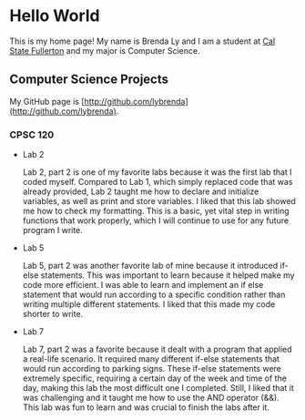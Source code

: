 # Hello World

This is my home page! My name is Brenda Ly and I am a student at [Cal State Fullerton](http://www.fullerton.edu/) and my major is Computer Science.

## Computer Science Projects

My GitHub page is [http://github.com/lybrenda](http://github.com/lybrenda).

### CPSC 120

* Lab 2

    Lab 2, part 2 is one of my favorite labs because it was the first lab that I coded myself. Compared to Lab 1, which simply replaced code that was already provided, Lab 2 taught me how to declare and initialize variables, as well as print and store variables. I liked that this lab showed me how to check my formatting. This is a basic, yet vital step in writing functions that work properly, which I will continue to use for any future program I write.

* Lab 5

    Lab 5, part 2 was another favorite lab of mine because it introduced if-else statements. This was important to learn because it helped make my code more efficient. I was able to learn and implement an if else statement that would run according to a specific condition rather than writing multiple different statements. I liked that this made my code shorter to write.

* Lab 7

    Lab 7, part 2 was a favorite because it dealt with a program that applied a real-life scenario. It required many different if-else statements that would run according to parking signs. These if-else statements were extremely specific, requiring a certain day of the week and time of the day, making this lab the most difficult one I completed. Still, I liked that it was challenging and it taught me how to use the AND operator (&&). This lab was fun to learn and was crucial to finish the labs after it.

